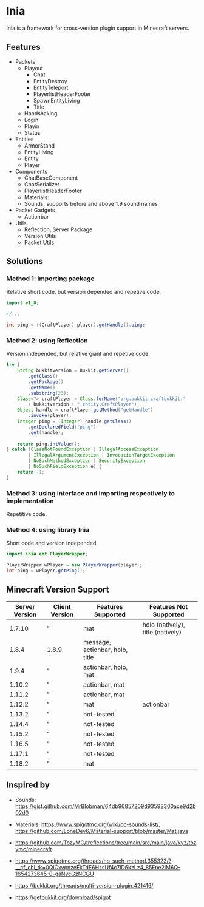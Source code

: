 # Inia

Inia is a framework for cross-version plugin support in Minecraft servers.

## Features

* Packets
    * Playout
        * Chat
        * EntityDestroy
        * EntityTeleport
        * PlayerlistHeaderFooter
        * SpawnEntityLiving
        * Title
    * Handshaking
    * Login
    * Playin
    * Status
* Entities
    * ArmorStand
    * EntityLiving
    * Entity
    * Player
* Components
    * ChatBaseComponent
    * ChatSerializer
    * PlayerlistHeaderFooter
    * Materials: 
    * Sounds, supports before and above 1.9 sound names
* Packet Gadgets
    * Actionbar
* Utils
    * Reflection, Server Package
    * Version Utils
    * Packet Utils

## Solutions

### Method 1: importing package

Relative short code, but version depended and repetive code.

```java
import v1_8;

//...

int ping = ((CraftPlayer) player).getHandle().ping;
```

### Method 2: using Reflection

Version independed, but relative giant and repetive code.

```java
try {
    String bukkitversion = Bukkit.getServer()
        .getClass()
        .getPackage()
        .getName()
        .substring(23);
    Class<?> craftPlayer = Class.forName("org.bukkit.craftbukkit."
        + bukkitversion + ".entity.CraftPlayer");
    Object handle = craftPlayer.getMethod("getHandle")
        .invoke(player);
    Integer ping = (Integer) handle.getClass()
        .getDeclaredField("ping")
        .get(handle);
    
    return ping.intValue();
} catch (ClassNotFoundException | IllegalAccessException
        | IllegalArgumentException | InvocationTargetException
        | NoSuchMethodException | SecurityException
        | NoSuchFieldException e) {
    return -1;
}
```

### Method 3: using interface and importing respectively to implementation 

Repetitive code.

### Method 4: using library Inia

Short code and version independed.

```java
import inia.ent.PlayerWrapper;

PlayerWrapper wPlayer = new PlayerWrapper(player);
int ping = wPlayer.getPing();
```

## Minecraft Version Support

| Server Version | Client Version | Features Supported | Features Not Supported
| - | - | - | -
| 1.7.10 | " | mat | holo (natively), title (natively)
| 1.8.4 | 1.8.9 | message, actionbar, holo, title | 
| 1.9.4 | " | actionbar, holo, mat |
| 1.10.2 | " | actionbar, mat |
| 1.11.2 | " | actionbar, mat |
| 1.12.2 | " | mat | actionbar
| 1.13.2 | " | not-tested |
| 1.14.4 | " | not-tested |
| 1.15.2 | " | not-tested |
| 1.16.5 | " | not-tested |
| 1.17.1 | " | not-tested |
| 1.18.2 | " | mat | 

## Inspired by

* Sounds: https://gist.github.com/MrBlobman/64db96857209d93598300ace9d2b02d0
* Materials: https://www.spigotmc.org/wiki/cc-sounds-list/, https://github.com/LoneDev6/Material-support/blob/master/Mat.java

* https://github.com/TozyMC/treflections/tree/main/src/main/java/xyz/tozymc/minecraft
* https://www.spigotmc.org/threads/no-such-method.355323/?__cf_chl_tk=0QiCxvpnzeEkTdE6HzsUf4c7iD6kzLz4_85Fne2iM6Q-1654273645-0-gaNycGzNCGU
* https://bukkit.org/threads/multi-version-plugin.421416/

* https://getbukkit.org/download/spigot
